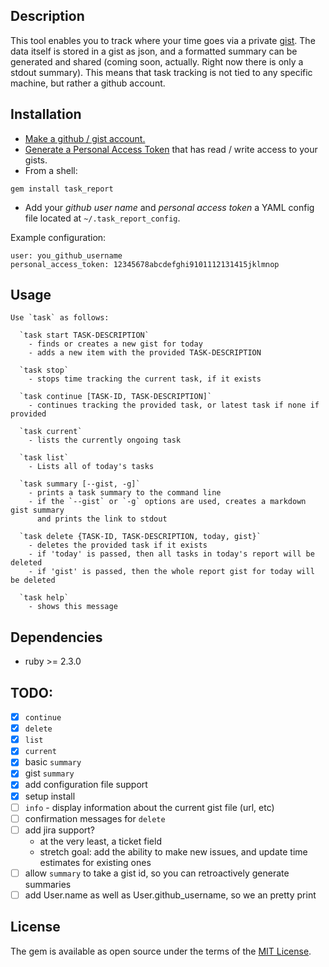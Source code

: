 ## Description

This tool enables you to track where your time goes via a private [gist](https://gist.github.com). The data itself is stored in a gist as json, and a formatted summary can be generated and shared (coming soon, actually. Right now there is only a stdout summary). This means that task tracking is not tied to any specific machine, but rather a github account.

## Installation

- [Make a github / gist account.](https://github.com/join?return_to=https%3A%2F%2Fgist.github.com%2F%3Fsignup%3Dtrue&source=header-gist)
- [Generate a Personal Access Token](https://help.github.com/articles/creating-an-access-token-for-command-line-use/) that has read / write access to your gists.
- From a shell:
```shell
gem install task_report
```

- Add your *github user name* and *personal access token* a YAML config file located at `~/.task_report_config`.

Example configuration:
```
user: you_github_username
personal_access_token: 12345678abcdefghi9101112131415jklmnop
```

## Usage

```
Use `task` as follows:

  `task start TASK-DESCRIPTION`
    - finds or creates a new gist for today
    - adds a new item with the provided TASK-DESCRIPTION

  `task stop`
    - stops time tracking the current task, if it exists

  `task continue [TASK-ID, TASK-DESCRIPTION]`
    - continues tracking the provided task, or latest task if none if provided

  `task current`
    - lists the currently ongoing task

  `task list`
    - Lists all of today's tasks

  `task summary [--gist, -g]`
    - prints a task summary to the command line
    - if the `--gist` or `-g` options are used, creates a markdown gist summary
      and prints the link to stdout

  `task delete {TASK-ID, TASK-DESCRIPTION, today, gist}`
    - deletes the provided task if it exists
    - if 'today' is passed, then all tasks in today's report will be deleted
    - if 'gist' is passed, then the whole report gist for today will be deleted

  `task help`
    - shows this message
```

## Dependencies

- ruby >= 2.3.0

## TODO:

- [x] `continue`
- [x] `delete`
- [x] `list`
- [x] `current`
- [x] basic `summary`
- [x] gist `summary`
- [x] add configuration file support
- [x] setup install
- [ ] `info` - display information about the current gist file (url, etc)
- [ ] confirmation messages for `delete`
- [ ] add jira support?
  - at the very least, a ticket field
  - stretch goal: add the ability to make new issues, and update time estimates for existing ones
- [ ] allow `summary` to take a gist id, so you can retroactively generate summaries
- [ ] add User.name as well as User.github_username, so we an pretty print

## License

The gem is available as open source under the terms of the [MIT License](http://opensource.org/licenses/MIT).
